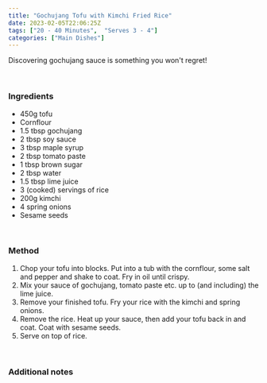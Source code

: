 ```yaml
---
title: "Gochujang Tofu with Kimchi Fried Rice"
date: 2023-02-05T22:06:25Z
tags: ["20 - 40 Minutes",  "Serves 3 - 4"]
categories: ["Main Dishes"]
---
```

Discovering gochujang sauce is something you won't regret!
&nbsp;

&nbsp;
### Ingredients
* 450g tofu
* Cornflour
* 1.5 tbsp gochujang
* 2 tbsp soy sauce
* 3 tbsp maple syrup
* 2 tbsp tomato paste
* 1 tbsp brown sugar
* 2 tbsp water
* 1.5 tbsp lime juice
* 3 (cooked) servings of rice
* 200g kimchi
* 4 spring onions
* Sesame seeds
&nbsp;

&nbsp;
### Method
1. Chop your tofu into blocks. Put into a tub with the cornflour, some salt and pepper and shake to coat. Fry in oil until crispy.
2. Mix your sauce of gochujang, tomato paste etc. up to (and including) the lime juice.
3. Remove your finished tofu. Fry your rice with the kimchi and spring onions.
4. Remove the rice. Heat up your sauce, then add your tofu back in and coat. Coat with sesame seeds.
5. Serve on top of rice. 
&nbsp;

&nbsp;
### Additional notes


